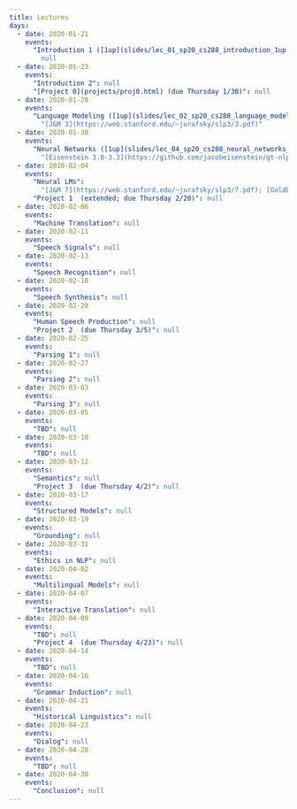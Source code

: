 ```yaml
---
title: Lectures
days:
  - date: 2020-01-21
    events:
      "Introduction 1 ([1up](slides/lec_01_sp20_cs288_introduction_1up.pdf)) ([6up](slides/lec_01_sp20_cs288_introduction_6up.pdf))":
        null
  - date: 2020-01-23
    events:
      "Introduction 2": null
      "[Project 0](projects/proj0.html) (due Thursday 1/30)": null
  - date: 2020-01-28
    events:
      "Language Modeling ([1up](slides/lec_02_sp20_cs288_language_models_1up.pdf)) ([4up](slides/lec_02_sp20_cs288_language_models_4up.pdf))":
        "[J&M 3](https://web.stanford.edu/~jurafsky/slp3/3.pdf)"
  - date: 2020-01-30
    events:
      "Neural Networks ([1up](slides/lec_04_sp20_cs288_neural_networks_1up.pdf) [4up](slides/lec_04_sp20_cs288_neural_networks_4up.pdf) [demo](https://colab.research.google.com/drive/1bQRo_13IKuxk4xoqOWU7z5GWUuPuvzbu))":
        "[Eisenstein 3.0-3.3](https://github.com/jacobeisenstein/gt-nlp-class/blob/master/notes/eisenstein-nlp-notes.pdf); [J&M 6](https://web.stanford.edu/~jurafsky/slp3/6.pdf); [Goldberg 1-5](http://u.cs.biu.ac.il/~yogo/nnlp.pdf)"
  - date: 2020-02-04
    events:
      "Neural LMs":
        "[J&M 7](https://web.stanford.edu/~jurafsky/slp3/7.pdf); [Goldberg 10-11](http://u.cs.biu.ac.il/~yogo/nnlp.pdf)"
      "Project 1  (extended; due Thursday 2/20)": null
  - date: 2020-02-06
    events:
      "Machine Translation": null
  - date: 2020-02-11
    events:
      "Speech Signals": null
  - date: 2020-02-13
    events:
      "Speech Recognition": null
  - date: 2020-02-18
    events:
      "Speech Synthesis": null
  - date: 2020-02-20
    events:
      "Human Speech Production": null
      "Project 2  (due Thursday 3/5)": null
  - date: 2020-02-25
    events:
      "Parsing 1": null
  - date: 2020-02-27
    events:
      "Parsing 2": null
  - date: 2020-03-03
    events:
      "Parsing 3": null
  - date: 2020-03-05
    events:
      "TBD": null
  - date: 2020-03-10
    events:
      "TBD": null
  - date: 2020-03-12
    events:
      "Semantics": null
      "Project 3  (due Thursday 4/2)": null
  - date: 2020-03-17
    events:
      "Structured Models": null
  - date: 2020-03-19
    events:
      "Grounding": null
  - date: 2020-03-31
    events:
      "Ethics in NLP": null
  - date: 2020-04-02
    events:
      "Multilingual Models": null
  - date: 2020-04-07
    events:
      "Interactive Translation": null
  - date: 2020-04-09
    events:
      "TBD": null
      "Project 4  (due Thursday 4/23)": null
  - date: 2020-04-14
    events:
      "TBD": null
  - date: 2020-04-16
    events:
      "Grammar Induction": null
  - date: 2020-04-21
    events:
      "Historical Linguistics": null
  - date: 2020-04-23
    events:
      "Dialog": null
  - date: 2020-04-28
    events:
      "TBD": null
  - date: 2020-04-30
    events:
      "Conclusion": null
---
```

